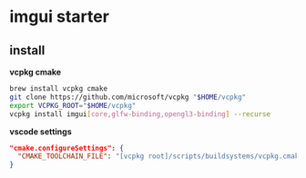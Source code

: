 # imgui starter

## install

**vcpkg cmake**

```sh
brew install vcpkg cmake
git clone https://github.com/microsoft/vcpkg "$HOME/vcpkg"
export VCPKG_ROOT="$HOME/vcpkg"
vcpkg install imgui[core,glfw-binding,opengl3-binding] --recurse
```

**vscode settings**

```json
"cmake.configureSettings": {
  "CMAKE_TOOLCHAIN_FILE": "[vcpkg root]/scripts/buildsystems/vcpkg.cmake"
}
```
